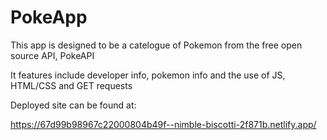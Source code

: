 # PokeApp

This app is designed to be a catelogue of Pokemon from the free open source API, PokeAPI

It features include developer info, pokemon info and the use of JS, HTML/CSS and GET requests

Deployed site can be found at:

https://67d99b98967c22000804b49f--nimble-biscotti-2f871b.netlify.app/
